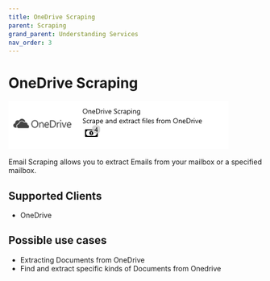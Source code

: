 ```yaml
---
title: OneDrive Scraping
parent: Scraping
grand_parent: Understanding Services
nav_order: 3
---
```


# OneDrive Scraping

![](<../../.gitbook/assets/47 (1) (1).png>)

Email Scraping allows you to extract Emails from your mailbox or a specified mailbox.

## Supported Clients

* OneDrive

## Possible use cases

* Extracting Documents from OneDrive
* Find and extract specific kinds of Documents from Onedrive
